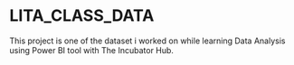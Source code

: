 # LITA_CLASS_DATA
This project is one of the dataset i worked on while  learning Data Analysis using Power BI tool with The Incubator Hub.
